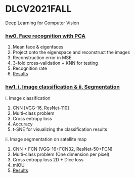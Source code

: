 # DLCV2021FALL
Deep Learning for Computer Vision

### [hw0. Face recognition with PCA](./hw0)

1. Mean face & eigenfaces
2. Project onto the eigenspace and reconstruct the images
3. Reconstruction error in MSE
4. 3-fold cross-validation + KNN for testing
5. Recognition rate
6. [Results](./hw0/report.pdf)

### [hw1. i. Image classification & ii. Segmentation](./hw1)

i. Image classification
  1. CNN [VGG-16, ResNet-110]
  2. Multi-class problem 
  3. Cross entropy loss
  4. Accuracy
  5. t-SNE for visualizing the classification results

ii. Image segmentation on satellite map
  1. CNN + FCN [VGG-16+FCN32, ResNet-50+FCN]
  2. Multi-class problem (One dimension per pixel)
  3. Cross entropy loss 2D + Dice loss
  4. mIOU
  5. [Results](./hw1/hw1_d09921014.pdf)
 

